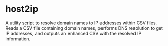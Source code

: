 # host2ip
A utility script to resolve domain names to IP addresses within CSV files. Reads a CSV file containing domain names, performs DNS resolution to get IP addresses, and outputs an enhanced CSV with the resolved IP information.
